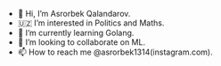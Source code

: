 - 👋 Hi, I’m Asrorbek Qalandarov.
- 🇺🇿 I’m interested in Politics and Maths.
- 🐹 I’m currently learning Golang.
- 👀 I’m looking to collaborate on ML.
- 📫 How to reach me @asrorbek1314(instagram.com).

<!---
AsrorbekQ/AsrorbekQ is a ✨ special ✨ repository because its `README.md` (this file) appears on your GitHub profile.
You can click the Preview link to take a look at your changes.
--->
